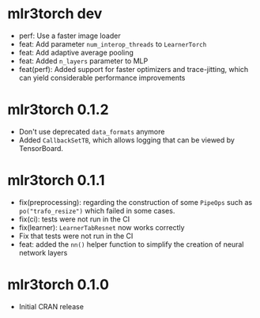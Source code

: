 # mlr3torch dev

* perf: Use a faster image loader
* feat: Add parameter `num_interop_threads` to `LearnerTorch`
* feat: Add adaptive average pooling
* feat: Added `n_layers` parameter to MLP
* feat(perf): Added support for faster optimizers and trace-jitting,
  which can yield considerable performance improvements

# mlr3torch 0.1.2

* Don't use deprecated `data_formats` anymore
* Added `CallbackSetTB`, which allows logging that can be viewed by TensorBoard.

# mlr3torch 0.1.1

* fix(preprocessing): regarding the construction of some `PipeOps` such as `po("trafo_resize")`
  which failed in some cases.
* fix(ci): tests were not run in the CI
* fix(learner): `LearnerTabResnet` now works correctly
* Fix that tests were not run in the CI
* feat: added the `nn()` helper function to simplify the creation of neural network
  layers

# mlr3torch 0.1.0

* Initial CRAN release
